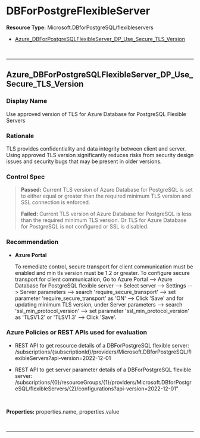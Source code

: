 # DBForPostgreFlexibleServer

**Resource Type:** Microsoft.DBforPostgreSQL/flexibleservers 

<!-- TOC -->

- [Azure_DBForPostgreSQLFlexibleServer_DP_Use_Secure_TLS_Version](#azure_dbforpostgresqlflexibleserver_dp_use_secure_tls_version)

<!-- /TOC -->
<br/>

___ 

## Azure_DBForPostgreSQLFlexibleServer_DP_Use_Secure_TLS_Version 

### Display Name 
Use approved version of TLS for Azure Database for PostgreSQL Flexible Servers 

### Rationale 
TLS provides confidentiality and data integrity between client and server. Using approved TLS version significantly reduces risks from security design issues and security bugs that may be present in older versions.

### Control Spec 

> **Passed:** 
> Current TLS version of Azure Database for PostgreSQL is set to either equal or greater than the required minimum TLS version and SSL connection is enforced.
> 
> **Failed:** 
> Current TLS version of Azure Database for PostgreSQL is less than the required minimum TLS version. Or
TLS for Azure Database for PostgreSQL is not configured or SSL is disabled.
> 
### Recommendation 

- **Azure Portal** 

	To remediate control, secure transport for client communication must be enabled and min tls version must be 1.2 or greater. To configure secure transport for client communication, Go to Azure Portal --> Azure Database for PostgreSQL flexible server --> Select server --> Settings --> Server parameters --> search 'require_secure_transport' --> set parameter 'require_secure_transport' as 'ON' --> Click 'Save' and for updating minimum TLS version, under Server parameters --> search 'ssl_min_protocol_version' --> set parameter 'ssl_min_protocol_version' as 'TLSV1.2' or 'TLSV1.3' --> Click 'Save'.
      
### Azure Policies or REST APIs used for evaluation 

- REST API to get resource details of a DBForPostgreSQL flexible server: 
/subscriptions/{subscriptionId}/providers/Microsoft.DBforPostgreSQL/flexibleServers?api-version=2022-12-01

- REST API to get server parameter details of a DBForPostgreSQL flexible server: 
/subscriptions/{0}/resourceGroups/{1}/providers/Microsoft.DBforPostgreSQL/flexibleServers/{2}/configurations?api-version=2022-12-01"
<br />
 
**Properties:** properties.name, properties.value
 <br />

<br />

___ 
